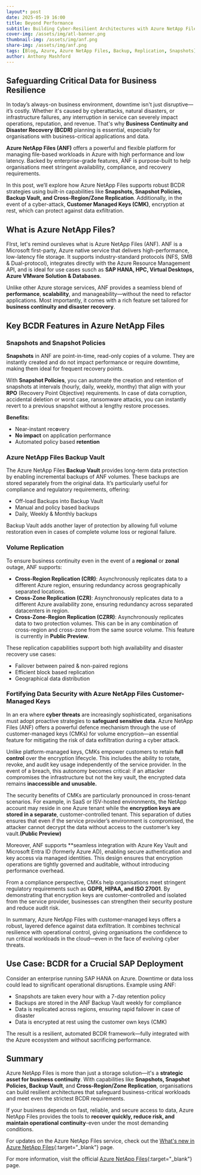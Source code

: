 ```yaml
---
layout*: post
date: 2025-05-19 16:00
title: Beyond Performance
subtitle: Building Cyber-Resilient Architectures with Azure NetApp Files
cover-img: /assets/img/atl-banner.png
thumbnail-img: /assets/img/anf.png
share-img: /assets/img/anf.png
tags: [Blog, Azure, Azure NetApp Files, Backup, Replication, Snapshots]
author: Anthony Mashford
---
```


## Safeguarding Critical Data for Business Resilience

In today’s always-on business environment, downtime isn't just disruptive—it’s costly. Whether it's caused by cyberattacks, natural disasters, or infrastructure failures, any interruption in service can severely impact operations, reputation, and revenue. That's why **Business Continuity and Disaster Recovery (BCDR)** planning is essential, especially for organisations with business-critical applications and data.

**Azure NetApp Files (ANF)** offers a powerful and flexible platform for managing file-based workloads in Azure with high performance and low latency. Backed by enterprise-grade features, ANF is purpose-built to help organisations meet stringent availability, compliance, and recovery requirements.

In this post, we’ll explore how Azure NetApp Files supports robust BCDR strategies using built-in capabilities like **Snapshots, Snapshot Policies, Backup Vault, and Cross-Region/Zone Replication**. Additionally, in the event of a cyber-attack, **Customer Managed Keys (CMK)**,  encryption at rest, which can protect against data exfiltration.

## What is Azure NetApp Files?

FIrst, let's remind oursleves what is Azure NetApp Files (ANF). ANF is a Microsoft first-party, Azure native service that delivers high-performance, low-latency file storage. It supports industry-standard protocols (NFS, SMB & Dual-protocol), integrates directly with the Azure Resource Management API, and is ideal for use cases susch as **SAP HANA, HPC, Virtual Desktops, Azure VMware Solution & Databases**.

Unlike other Azure storage services, ANF provides a seamless blend of **performance**, **scalability**, and manageability—without the need to refactor applications. Most importantly, it comes with a rich feature set tailored for **business continuity and disaster recovery**.

## Key BCDR Features in Azure NetApp Files

### Snapshots and Snapshot Policies

**Snapshots** in ANF are point-in-time, read-only copies of a volume. They are instantly created and do not impact performance or require downtime, making them ideal for frequent recovery points.

With **Snapshot Policies**, you can automate the creation and retention of snapshots at intervals (hourly, daily, weekly, monthy) that align with your **RPO** (Recovery Point Objective) requirements. In case of data corruption, accidental deletion or worst case, ransomware attacks, you can instantly revert to a previous snapshot without a lengthy restore processes.

**Benefits:**

- Near-instant rec**o**very
- **No impact** on application performance
- Automated policy based **retention**

### Azure NetApp Files Backup Vault

The Azure NetApp Files **Backup Vault** provides long-term data protection by enabling incremental backups of ANF volumes. These backups are stored separately from the original data. It’s particularly useful for compliance and regulatory requirements, offering:

- Off-load Backups into Backup Vault
- Manual and policy based backups
- Daily, Weekly & Monthly backups

Backup Vault adds another layer of protection by allowing full volume restoration even in cases of complete volume loss or regional failure.

### Volume Replication

To ensure business continuity even in the event of a **regional** or **zonal** outage, ANF supports:

- **Cross-Region Replication (CRR)**: Asynchronously replicates data to a different Azure region, ensuring redundancy across geographically separated locations.
- **Cross-Zone Replication (CZR)**: Asynchronously replicates data to a different Azure availability zone, ensuring redundancy across separated datacenters in region.
- **Cross-Zone-Region Replication (CZRR)**: Asynchronously replicates data to two protection volumes. This can be in any combination of cross-region and cross-zone from the same source volume. This feature is currently in **Public Preview**.

These replication capabilities support both high availability and disaster recovery use cases:

- Failover between paired & non-paired regions
- Efficient block based replication
- Geographical data distribution

### Fortifying Data Security with Azure NetApp Files Customer-Managed Keys

In an era where **cyber threats** are increasingly sophisticated, organisations must adopt proactive strategies to **safeguard sensitive data**. Azure NetApp Files (ANF) offers a powerful defence mechanism through the use of customer-managed keys (CMKs) for volume encryption—an essential feature for mitigating the risk of data exfiltration during a cyber attack.

Unlike platform-managed keys, CMKs empower customers to retain **full control** over the encryption lifecycle. This includes the ability to rotate, revoke, and audit key usage independently of the service provider. In the event of a breach, this autonomy becomes critical: if an attacker compromises the infrastructure but not the key vault, the encrypted data remains **inaccessible and unusable.**

The security benefits of CMKs are particularly pronounced in cross-tenant scenarios. For example, in SaaS or ISV-hosted environments, the NetApp account may reside in one Azure tenant while the **encryption keys are stored in a separate**, customer-controlled tenant. This separation of duties ensures that even if the service provider’s environment is compromised, the attacker cannot decrypt the data without access to the customer’s key vault.**(Public Preview)**

Moreover, ANF supports **seamless integration with Azure Key Vault and Microsoft Entra ID (formerly Azure AD), enabling secure authentication and key access via managed identities. This design ensures that encryption operations are tightly governed and auditable, without introducing performance overhead.

From a compliance perspective, CMKs help organisations meet stringent regulatory requirements such as **GDPR, HIPAA, and ISO 27001**. By demonstrating that encryption keys are customer-controlled and isolated from the service provider, businesses can strengthen their security posture and reduce audit risk.

In summary, Azure NetApp Files with customer-managed keys offers a robust, layered defence against data exfiltration. It combines technical resilience with operational control, giving organisations the confidence to run critical workloads in the cloud—even in the face of evolving cyber threats.

## Use Case: BCDR for a Crucial SAP Deployment

Consider an enterprise running SAP HANA on Azure. Downtime or data loss could lead to significant operational disruptions. Example using ANF:

- Snapshots are taken every hour with a 7-day retention policy
- Backups are stored in the ANF Backup Vault weekly for compliance
- Data is replicated across regions, ensuring rapid failover in case of disaster
- Data is encrypted at rest using the customer own keys (CMK)

The result is a resilient, automated BCDR framework—fully integrated with the Azure ecosystem and without sacrificing performance.

## Summary

Azure NetApp Files is more than just a storage solution—it's a **strategic asset for business continuity**. With capabilities like **Snapshots, Snapshot Policies, Backup Vault**, and **Cross-Region/Zone Replication**, organisations can build resilient architectures that safeguard business-critical workloads and meet even the strictest BCDR requirements.

If your business depends on fast, reliable, and secure access to data, Azure NetApp Files provides the tools to **recover quickly, reduce risk, and maintain operational continuity**-even under the most demanding conditions.

For updates on the Azure NetApp Files service, check out the [What's new in Azure NetApp Files](https://learn.microsoft.com/en-us/azure/azure-netapp-files/whats-new){:target="_blank"} page.

For more information, visit the official [Azure NetApp Files](https://azure.microsoft.com/en-us/services/netapp/){:target="_blank"} page.
